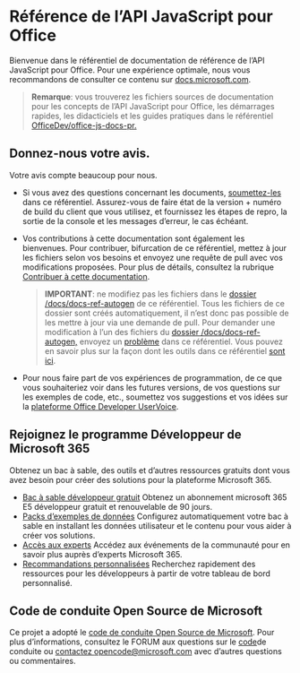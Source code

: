 # <a name="office-javascript-api-reference"></a>Référence de l’API JavaScript pour Office

Bienvenue dans le référentiel de documentation de référence de l’API JavaScript pour Office. Pour une expérience optimale, nous vous recommandons de consulter ce contenu sur [docs.microsoft.com](https://docs.microsoft.com/javascript/api/overview/office).

> **Remarque**: vous trouverez les fichiers sources de documentation pour les concepts de l’API JavaScript pour Office, les démarrages rapides, les didacticiels et les guides pratiques dans le référentiel [OfficeDev/office-js-docs-pr.](https://github.com/OfficeDev/office-js-docs-pr)

## <a name="give-us-your-feedback"></a>Donnez-nous votre avis.

Votre avis compte beaucoup pour nous.

* Si vous avez des questions concernant les documents, [soumettez-les](https://github.com/OfficeDev/office-js-docs-reference/issues) dans ce référentiel. Assurez-vous de faire état de la version + numéro de build du client que vous utilisez, et fournissez les étapes de repro, la sortie de la console et les messages d’erreur, le cas échéant.

* Vos contributions à cette documentation sont également les bienvenues. Pour contribuer, bifurcation de ce référentiel, mettez à jour les fichiers selon vos besoins et envoyez une requête de pull avec vos modifications proposées. Pour plus de détails, consultez la rubrique [Contribuer à cette documentation](Contributing.md).

    > **IMPORTANT**: ne modifiez pas les fichiers dans le [dossier /docs/docs-ref-autogen](https://github.com/OfficeDev/office-js-docs-reference/tree/master/docs/docs-ref-autogen) de ce référentiel. Tous les fichiers de ce dossier sont créés automatiquement, il n’est donc pas possible de les mettre à jour via une demande de pull. Pour demander une modification à l’un des fichiers du [dossier /docs/docs-ref-autogen,](https://github.com/OfficeDev/office-js-docs-reference/tree/master/docs/docs-ref-autogen) envoyez un [problème](https://github.com/OfficeDev/office-js-docs-reference/issues) dans ce référentiel. Vous pouvez en savoir plus sur la façon dont les outils dans ce référentiel [sont ici](https://github.com/OfficeDev/office-js-docs-reference/blob/master/DocumentationToolingNotes.md).

* Pour nous faire part de vos expériences de programmation, de ce que vous souhaiteriez voir dans les futures versions, de vos questions sur les exemples de code, etc., soumettez vos suggestions et vos idées sur la [plateforme Office Developer UserVoice](https://officespdev.uservoice.com/).

## <a name="join-the-microsoft-365-developer-program"></a>Rejoignez le programme Développeur de Microsoft 365
Obtenez un bac à sable, des outils et d’autres ressources gratuits dont vous avez besoin pour créer des solutions pour la plateforme Microsoft 365.
- [Bac à sable développeur gratuit](https://developer.microsoft.com/microsoft-365/dev-program#Subscription) Obtenez un abonnement microsoft 365 E5 développeur gratuit et renouvelable de 90 jours.
- [Packs d’exemples de données](https://developer.microsoft.com/microsoft-365/dev-program#Sample) Configurez automatiquement votre bac à sable en installant les données utilisateur et le contenu pour vous aider à créer vos solutions.
- [Accès aux experts](https://developer.microsoft.com/microsoft-365/dev-program#Experts) Accédez aux événements de la communauté pour en savoir plus auprès d’experts Microsoft 365.
- [Recommandations personnalisées](https://developer.microsoft.com/microsoft-365/dev-program#Recommendations) Recherchez rapidement des ressources pour les développeurs à partir de votre tableau de bord personnalisé.


## <a name="microsoft-open-source-code-of-conduct"></a>Code de conduite Open Source de Microsoft

Ce projet a adopté le [code de conduite Open Source de Microsoft](https://opensource.microsoft.com/codeofconduct/).
Pour plus d’informations, consultez le FORUM aux questions sur le [code](https://opensource.microsoft.com/codeofconduct/faq/)de conduite ou [contactez opencode@microsoft.com](mailto:opencode@microsoft.com) avec d’autres questions ou commentaires.
